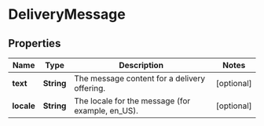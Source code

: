 
# DeliveryMessage

## Properties
Name | Type | Description | Notes
------------ | ------------- | ------------- | -------------
**text** | **String** | The message content for a delivery offering. |  [optional]
**locale** | **String** | The locale for the message (for example, en_US). |  [optional]



